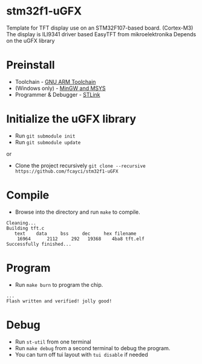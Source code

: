 # stm32f1-uGFX

Template for TFT display use on an STM32F107-based board. (Cortex-M3)
The display is ILI9341 driver based EasyTFT from mikroelektronika
Depends on the uGFX library

# Preinstall
* Toolchain - [GNU ARM Toolchain](https://developer.arm.com/open-source/gnu-toolchain/gnu-rm/downloads)
* (Windows only) - [MinGW and MSYS ](http://www.mingw.org/)
* Programmer & Debugger - [STLink](https://github.com/texane/stlink)

# Initialize the uGFX library
* Run `git submodule init`
* Run `git submodule update`

or

* Clone the project recursively `git clone --recursive https://github.com/fcayci/stm32f1-uGFX`

# Compile
* Browse into the directory and run `make` to compile.
```
Cleaning...
Building tft.c
   text	   data	    bss	    dec	    hex	filename
    16964	   2112	    292	  19368	   4ba8	tft.elf
Successfully finished...
```

# Program
* Run `make burn` to program the chip.
```
...
Flash written and verified! jolly good!
```

# Debug
* Run `st-util` from one terminal
* Run `make debug` from a second terminal to debug the program.
* You can turn off tui layout with `tui disable` if needed

